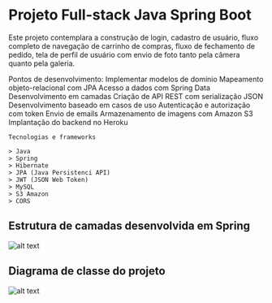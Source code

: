 # Projeto Full-stack Java Spring Boot

Este projeto contemplara a construção de login, cadastro de usuário, fluxo completo de navegação de carrinho de compras, fluxo de fechamento de pedido, tela de perfil de usuário com envio de foto tanto pela câmera quanto pela galeria.

Pontos de desenvolvimento:
    Implementar modelos de domínio
    Mapeamento objeto-relacional com JPA
    Acesso a dados com Spring Data
    Desenvolvimento em camadas
    Criação de API REST com serialização JSON
    Desenvolvimento baseado em casos de uso
    Autenticação e autorização com token
    Envio de emails
    Armazenamento de imagens com Amazon S3
    Implantação do backend no Heroku
    
    Tecnologias e frameworks
    
    > Java
    > Spring
    > Hibernate
    > JPA (Java Persistenci API)
    > JWT (JSON Web Token)
    > MySQL
    > S3 Amazon
    > CORS
    
    
## Estrutura de camadas desenvolvida em Spring
![alt text](https://s3-sa-east-1.amazonaws.com/biazin-curso-spring-ionic/padrao-camadas-ddd.png)

## Diagrama de classe do projeto
![alt text](https://user-images.githubusercontent.com/39831272/42484880-7028e7c8-83cb-11e8-9cb8-20d6bccb4bae.png)
